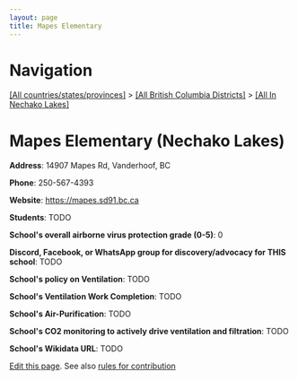 ```yaml
---
layout: page
title: Mapes Elementary
---
```

# Navigation

[[All countries/states/provinces]](../../..) > [[All British Columbia Districts]](../..) > [[All In Nechako Lakes]](..)

# Mapes Elementary (Nechako Lakes)

**Address**: 14907 Mapes Rd, Vanderhoof, BC

**Phone**: 250-567-4393

**Website**: <https://mapes.sd91.bc.ca>

**Students**: TODO

**School's overall airborne virus protection grade (0-5)**: 0

**Discord, Facebook, or WhatsApp group for discovery/advocacy for THIS school**: TODO

**School's policy on Ventilation**: TODO

**School's Ventilation Work Completion**: TODO

**School's Air-Purification**: TODO

**School's CO2 monitoring to actively drive ventilation and filtration**: TODO

**School's Wikidata URL**: TODO


[Edit this page](https://github.com/ventilate-schools/BC/edit/main/./Nechako_Lakes/Mapes_Elementary.md). See also [rules for contribution](../../../contribution-rules/)